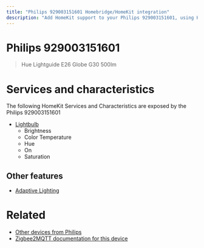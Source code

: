 ```yaml
---
title: "Philips 929003151601 Homebridge/HomeKit integration"
description: "Add HomeKit support to your Philips 929003151601, using Homebridge, Zigbee2MQTT and homebridge-z2m."
---
```

<!---
This file has been GENERATED using src/docgen/docgen.ts
DO NOT EDIT THIS FILE MANUALLY!
-->
# Philips 929003151601
> Hue Lightguide E26 Globe G30 500lm


# Services and characteristics
The following HomeKit Services and Characteristics are exposed by
the Philips 929003151601

* [Lightbulb](../../light.md)
  * Brightness
  * Color Temperature
  * Hue
  * On
  * Saturation

## Other features
* [Adaptive Lighting](../../light.md)

# Related
* [Other devices from Philips](../index.md#philips)
* [Zigbee2MQTT documentation for this device](https://www.zigbee2mqtt.io/devices/929003151601.html)